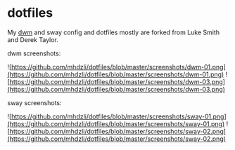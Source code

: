 # dotfiles
My [dwm](https://github.com/mhdzli/dwm) and sway config and dotfiles mostly are forked from Luke Smith and Derek Taylor.


dwm screenshots:

![https://github.com/mhdzli/dotfiles/blob/master/screenshots/dwm-01.png](https://github.com/mhdzli/dotfiles/blob/master/screenshots/dwm-01.png)
![https://github.com/mhdzli/dotfiles/blob/master/screenshots/dwm-03.png](https://github.com/mhdzli/dotfiles/blob/master/screenshots/dwm-03.png)

sway screenshots:

![https://github.com/mhdzli/dotfiles/blob/master/screenshots/sway-01.png](https://github.com/mhdzli/dotfiles/blob/master/screenshots/sway-01.png)
![https://github.com/mhdzli/dotfiles/blob/master/screenshots/sway-02.png](https://github.com/mhdzli/dotfiles/blob/master/screenshots/sway-02.png)

